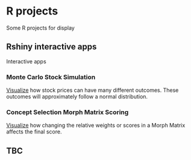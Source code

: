 # R projects

Some R projects for display

## Rshiny interactive apps

Interactive apps 

### Monte Carlo Stock Simulation

[Visualize](https://kayes.shinyapps.io/monte_carlo_stocks_animation/) how stock prices can have many different outcomes.
These outcomes will approximately follow a normal distribution.

### Concept Selection Morph Matrix Scoring

[Visualize](https://kayes.shinyapps.io/concept_selection_scoring/) how changing the relative weights or scores in a Morph Matrix affects the final score.

## TBC
